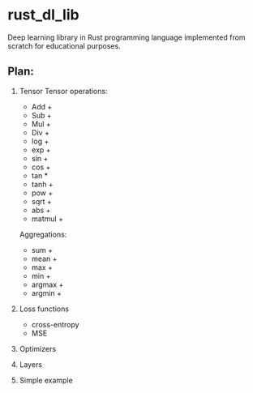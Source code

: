 # rust_dl_lib

Deep learning library in Rust programming language implemented from scratch for educational purposes.

## Plan:
1. Tensor
   Tensor operations:
    * Add +
    * Sub +
    * Mul +
    * Div +
    * log +
    * exp +
    * sin +
    * cos +
    * tan *
    * tanh +
    * pow +
    * sqrt +
    * abs +
    * matmul +

    Aggregations:
    * sum +
    * mean +
    * max +
    * min +
    * argmax +
    * argmin +
2. Loss functions
    * cross-entropy
    * MSE
3. Optimizers
4. Layers
5. Simple example
